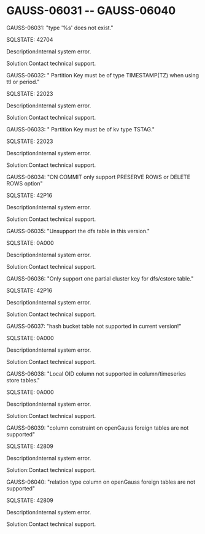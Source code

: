 # GAUSS-06031 -- GAUSS-06040<a name="EN-US_TOPIC_0302073574"></a>

GAUSS-06031: "type '%s' does not exist."

SQLSTATE: 42704

Description:Internal system error.

Solution:Contact technical support.

GAUSS-06032: " Partition Key must be of type TIMESTAMP\(TZ\) when using ttl or period."

SQLSTATE: 22023

Description:Internal system error.

Solution:Contact technical support.

GAUSS-06033: " Partition Key must be of kv type TSTAG."

SQLSTATE: 22023

Description:Internal system error.

Solution:Contact technical support.

GAUSS-06034: "ON COMMIT only support PRESERVE ROWS or DELETE ROWS option"

SQLSTATE: 42P16

Description:Internal system error.

Solution:Contact technical support.

GAUSS-06035: "Unsupport the dfs table in this version."

SQLSTATE: 0A000

Description:Internal system error.

Solution:Contact technical support.

GAUSS-06036: "Only support one partial cluster key for dfs/cstore table."

SQLSTATE: 42P16

Description:Internal system error.

Solution:Contact technical support.

GAUSS-06037: "hash bucket table not supported in current version!"

SQLSTATE: 0A000

Description:Internal system error.

Solution:Contact technical support.

GAUSS-06038: "Local OID column not supported in column/timeseries store tables."

SQLSTATE: 0A000

Description:Internal system error.

Solution:Contact technical support.

GAUSS-06039: "column constraint on openGauss foreign tables are not supported"

SQLSTATE: 42809

Description:Internal system error.

Solution:Contact technical support.

GAUSS-06040: "relation type column on openGauss foreign tables are not supported"

SQLSTATE: 42809

Description:Internal system error.

Solution:Contact technical support.

